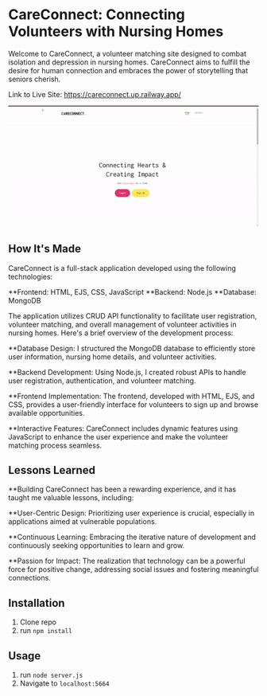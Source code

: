 # CareConnect: Connecting Volunteers with Nursing Homes

Welcome to CareConnect, a volunteer matching site designed to combat isolation and depression in nursing homes. CareConnect aims to fulfill the desire for human connection and embraces the power of storytelling that seniors cherish.

Link to Live Site: https://careconnect.up.railway.app/

![CareConnect Gif](public/imgs/careconnect.gif)

## How It's Made

CareConnect is a full-stack application developed using the following technologies:

**Frontend: HTML, EJS, CSS, JavaScript
**Backend: Node.js
**Database: MongoDB

The application utilizes CRUD API functionality to facilitate user registration, volunteer matching, and overall management of volunteer activities in nursing homes. Here's a brief overview of the development process:

**Database Design: I structured the MongoDB database to efficiently store user information, nursing home details, and volunteer activities.

**Backend Development: Using Node.js, I created robust APIs to handle user registration, authentication, and volunteer matching.

**Frontend Implementation: The frontend, developed with HTML, EJS, and CSS, provides a user-friendly interface for volunteers to sign up and browse available opportunities.

**Interactive Features: CareConnect includes dynamic features using JavaScript to enhance the user experience and make the volunteer matching process seamless.


## Lessons Learned

**Building CareConnect has been a rewarding experience, and it has taught me valuable lessons, including:

**User-Centric Design: Prioritizing user experience is crucial, especially in applications aimed at vulnerable populations.

**Continuous Learning: Embracing the iterative nature of development and continuously seeking opportunities to learn and grow.

**Passion for Impact: The realization that technology can be a powerful force for positive change, addressing social issues and fostering meaningful connections.


## Installation

1. Clone repo
2. run `npm install`

## Usage

1. run `node server.js`
2. Navigate to `localhost:5664`
